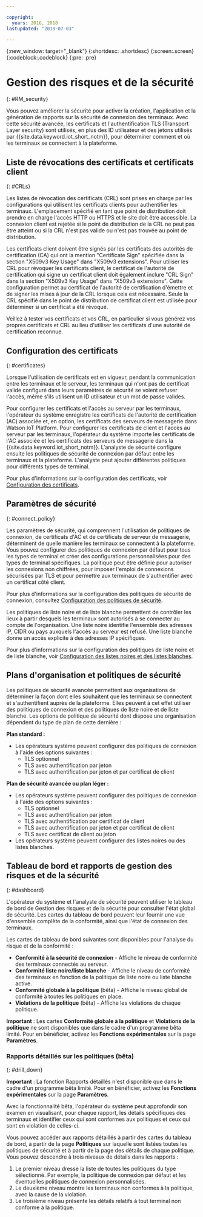 ```yaml
---

copyright:
  years: 2016, 2018
lastupdated: "2018-07-03"

---
```


{:new_window: target="\_blank"}
{:shortdesc: .shortdesc}
{:screen:.screen}
{:codeblock:.codeblock}
{:pre: .pre}

# Gestion des risques et de la sécurité
{: #RM_security}

Vous pouvez améliorer la sécurité pour activer la création, l'application et la génération de rapports sur la sécurité de connexion des terminaux. Avec cette sécurité avancée, les certificats et l'authentification TLS (Transport Layer
security) sont utilisés, en plus des ID utilisateur et des jetons utilisés par
{{site.data.keyword.iot_short_notm}}, pour déterminer comment et où les terminaux
se connectent à la plateforme.

## Liste de révocations des certificats et certificats client 
{: #CRLs}

Les listes de révocation des certificats (CRL) sont prises en charge par les configurations qui utilisent les certificats clients pour authentifier les terminaux. L'emplacement spécifié en tant que point de distribution doit prendre en charge l'accès HTTP ou HTTPS et le site doit être accessible. La connexion client est rejetée si le point de distribution de la CRL ne peut pas être atteint ou si la CRL n'est pas valide ou n'est pas trouvée au point de distribution. 
 

Les certificats client doivent être signés par les certificats des autorités de certification (CA) qui ont la mention "Certificate Sign" spécifiée dans la section "X509v3 Key Usage" dans "X509v3 extensions". Pour utiliser les CRL pour révoquer les certificats client, le certificat de l'autorité de certification qui signe un certificat client doit également inclure "CRL Sign" dans la section "X509v3 Key Usage" dans "X509v3 extensions". Cette configuration permet au certificat de l'autorité de certification d'émettre et de signer les mises à jour de la CRL lorsque cela est nécessaire. Seule la CRL spécifié dans le point de distribution de certificat client est utilisée pour déterminer si un certificat a été révoqué.

Veillez à tester vos certificats et vos CRL, en particulier si vous générez vos propres certificats et CRL au lieu d'utiliser les certificats d'une autorité de certification reconnue.


## Configuration des certificats
{: #certificates}

Lorsque l'utilisation de certificats est en vigueur, pendant la communication entre les terminaux
et le serveur, les terminaux qui n'ont pas de certificat valide
configuré dans leurs paramètres de sécurité se voient refuser l'accès, même s'ils
utilisent un ID utilisateur et un mot de passe valides.

Pour configurer les certificats et l'accès au serveur par les terminaux,
l'opérateur du système enregistre les certificats de l'autorité de certification (AC) associée et,
en option, les certificats des serveurs de messagerie dans Watson IoT Platform.
Pour configurer les certificats de client et l'accès au serveur par les terminaux, l'opérateur du
système importe les certificats de l'AC associée et les certificats des serveurs de messagerie dans la {{site.data.keyword.iot_short_notm}}. L'analyste de sécurité configure ensuite les politiques de sécurité de connexion par défaut entre les terminaux et la plateforme. L'analyste peut ajouter différentes politiques pour différents types de terminal.

Pour plus d'informations sur la configuration des certificats, voir [Configuration des certificats](set_up_certificates.html).

## Paramètres de sécurité
{: #connect_policy}

Les paramètres de sécurité, qui comprennent l'utilisation de politiques de connexion, de certificats d'AC et de certificats
de serveur de messagerie, déterminent de quelle manière les terminaux se connectent à la plateforme. Vous pouvez configurer des politiques de connexion par défaut pour tous les types de terminal et créer des configurations personnalisées pour des types de terminal
spécifiques. La
politique peut être définie pour autoriser les connexions non chiffrées,
pour imposer l'emploi de connexions sécurisées par TLS et pour
permettre aux terminaux de s'authentifier avec un certificat côté client.

Pour plus d'informations sur la configuration des politiques de sécurité de connexion, consultez [Configuration des politiques de sécurité](set_up_policies.html).

Les politiques de liste noire et de liste blanche permettent de contrôler les lieux
à partir desquels les terminaux sont autorisés à se connecter au compte de
l'organisation. Une liste noire identifie l'ensemble des adresses IP, CIDR ou pays auxquels l'accès au
serveur est refusé. Une liste blanche donne un accès explicite à des adresses
IP spécifiques.

Pour plus d'informations sur la configuration des politiques de liste noire et de liste blanche, voir [Configuration des listes noires et des listes blanches](set_up_policies.html#config_black_white).

## Plans d'organisation et politiques de sécurité
Les politiques de sécurité avancée permettent aux organisations de déterminer la façon dont elles souhaitent que les terminaux se connectent
et s'authentifient auprès de la plateforme. Elles peuvent à cet effet utiliser des politiques de connexion et des politiques de liste noire et de liste blanche. Les options de politique de sécurité dont dispose une organisation dépendent du
type de plan de cette dernière :

**Plan standard :**
- Les opérateurs système peuvent configurer des politiques de connexion à l'aide des options suivantes :
    - TLS optionnel
    - TLS avec authentification par jeton
    - TLS avec authentification par jeton et par certificat de client

**Plan de sécurité avancée ou plan léger :**
- Les opérateurs système peuvent configurer des politiques de connexion à l'aide des options suivantes :
    - TLS optionnel
    - TLS avec authentification par jeton
    - TLS avec authentification par certificat de client
    - TLS avec authentification par jeton et par certificat de client
    - TLS avec certificat de client ou jeton
- Les opérateurs système peuvent configurer des listes noires ou des listes blanches.

## Tableau de bord et rapports de gestion des risques et de la sécurité
{: #dashboard}

L'opérateur du système et l'analyste de sécurité peuvent utiliser le tableau de bord de Gestion des risques et de la sécurité pour
consulter l'état global de sécurité. Les cartes du tableau de bord peuvent leur fournir une vue d'ensemble complète de la conformité, ainsi que l'état de connexion des terminaux.

Les cartes de tableau de bord suivantes sont disponibles pour l'analyse du risque et de la conformité :
 - **Conformité à la sécurité de connexion** - Affiche le niveau de conformité des terminaux connectés au serveur.
 - **Conformité liste noire/liste blanche** - Affiche le niveau de conformité des terminaux en fonction de la politique de liste noire ou liste blanche active.
 - **Conformité globale à la politique** (bêta) - Affiche le niveau global de conformité à toutes les politiques en place.
 - **Violations de la politique** (bêta) - Affiche les violations de chaque politique.

**Important** : Les cartes **Conformité globale à la politique** et
**Violations de la politique** ne sont disponibles que dans le cadre d'un programme bêta limité. Pour en bénéficier, activez les **Fonctions expérimentales** sur la
page **Paramètres**.

### Rapports détaillés sur les politiques (bêta)
{: #drill_down}

**Important** : La fonction Rapports détaillés n'est disponible que dans le cadre d'un programme bêta limité. Pour en bénéficier, activez les **Fonctions expérimentales** sur la
page **Paramètres**.

Avec la fonctionnalité bêta, l'opérateur du système peut approfondir son examen en visualisant, pour chaque rapport,
les détails spécifiques des terminaux et identifier ceux qui sont conformes aux politiques et ceux qui sont en violation de celles-ci.

Vous pouvez accéder aux rapports détaillés à partir des cartes du tableau de bord, à partir de la page
**Politiques** sur laquelle sont listées toutes les politiques de sécurité et à partir
de la page des détails de chaque politique. Vous pouvez descendre à trois niveaux de détails dans les rapports :
1. Le premier niveau dresse la liste de toutes les politiques du type sélectionné. Par exemple, la politique de connexion par
défaut et les éventuelles politiques de connexion personnalisées.
2. Le deuxième niveau montre les terminaux non conformes à la politique, avec la cause de la violation.
3. Le troisième niveau présente les détails relatifs à tout terminal non conforme à la politique.
